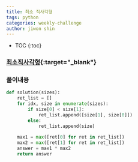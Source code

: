 ```yaml
---
title: 최소 직사각형
tags: python
categories: weekly-challenge
author: jiwon shin
---
```


* TOC
{:toc}

### [최소직사각형](https://programmers.co.kr/learn/courses/30/lessons/86491){:target="_blank"}


### 풀이내용

``` python
def solution(sizes):
    ret_list = []
    for idx, size in enumerate(sizes):
        if size[0] < size[1]:
            ret_list.append([size[1], size[0]])
        else:
            ret_list.append(size)
    
    max1 = max([ret[0] for ret in ret_list])
    max2 = max([ret[1] for ret in ret_list])
    answer = max1 * max2
    return answer
```